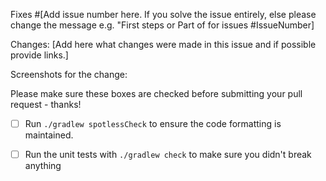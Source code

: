  
Fixes #[Add issue number here. If you solve the issue entirely, else please change the message e.g. "First steps or Part of for issues #IssueNumber]

Changes: [Add here what changes were made in this issue and if possible provide links.]

Screenshots for the change:

Please make sure these boxes are checked before submitting your pull request - thanks!

- [ ] Run `./gradlew spotlessCheck` to ensure the code formatting is maintained.

- [ ] Run the unit tests with `./gradlew check` to make sure you didn't break anything
